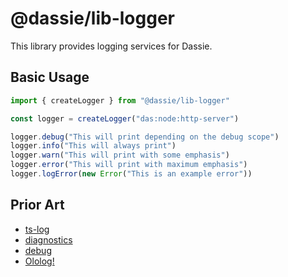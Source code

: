 # @dassie/lib-logger

This library provides logging services for Dassie.

## Basic Usage

```ts
import { createLogger } from "@dassie/lib-logger"

const logger = createLogger("das:node:http-server")

logger.debug("This will print depending on the debug scope")
logger.info("This will always print")
logger.warn("This will print with some emphasis")
logger.error("This will print with maximum emphasis")
logger.logError(new Error("This is an example error"))
```

## Prior Art

- [ts-log](https://tslog.js.org/#/)
- [diagnostics](https://github.com/3rd-Eden/diagnostics)
- [debug](https://github.com/debug-js/debug)
- [Ololog!](https://github.com/xpl/ololog)
